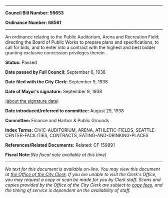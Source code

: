 

********

**Council Bill Number: 59653**
   
**Ordinance Number: 68561**
********

 An ordinance relating to the Public Auditorium, Arena and Recreation Field; directing the Board of Public Works to prepare plans and specifications, to call for bids, and to enter into a contract with the highest and best bidder granting exclusive concession privileges therein.

**Status:** Passed
   
**Date passed by Full Council:** September 6, 1938
   
**Date filed with the City Clerk:** September 9, 1938
   
**Date of Mayor's signature:** September 9, 1938
   
[(about the signature date)](/~public/approvaldate.htm)
   
   
   
**Date introduced/referred to committee:** August 29, 1938
   
**Committee:** Finance and Harbor & Public Grounds
   
   
**Index Terms:** CIVIC-AUDITORIUM, ARENA, ATHLETIC-FIELDS, SEATTLE-CENTER-FACILITIES, CONTRACTS, EATING-AND-DRINKING-PLACES

**References/Related Documents:** Related: CF 159891

**Fiscal Note:**_(No fiscal note available at this time)_
********

_No text for this document is available on-line. You may view this document at [the Office of the City Clerk](http://www.seattle.gov/leg/clerk/contactUs.htm). If you are unable to visit the Clerk's Office, you may request a copy or scan be made for you by Clerk staff. Scans and copies provided by the Office of the City Clerk are subject to [copy fees](http://clerk.seattle.gov/~public/clerkfees.htm), and the timing of service is dependent on the availability of staff._

